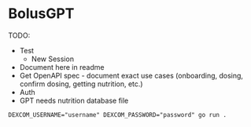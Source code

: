 # BolusGPT

TODO:
- Test
  - New Session
- Document here in readme
- Get OpenAPI spec - document exact use cases (onboarding, dosing, confirm dosing, getting nutrition, etc.)
- Auth
- GPT needs nutrition database file

```
DEXCOM_USERNAME="username" DEXCOM_PASSWORD="password" go run .
```